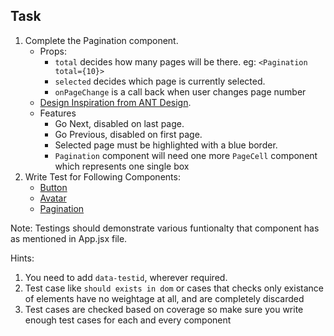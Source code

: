## Task

1. Complete the Pagination component.
   - Props:
     - `total` decides how many pages will be there. eg: `<Pagination total={10}>`
     - `selected` decides which page is currently selected.
     - `onPageChange` is a call back when user changes page number
   - [Design Inspiration from ANT Design](https://ant.design/components/pagination/).
   - Features
     - Go Next, disabled on last page.
     - Go Previous, disabled on first page.
     - Selected page must be highlighted with a blue border.
     - `Pagination` component will need one more `PageCell` component which represents one single box
2. Write Test for Following Components:
   - [Button](./src/components/Button/Button.tsx)
   - [Avatar](./src/components/Avatar/Avatar.tsx)
   - [Pagination](./src/components/Pagination/Pagination.tsx)

Note: Testings should demonstrate various funtionalty that component has as mentioned in App.jsx file.

Hints:

1. You need to add `data-testid`, wherever required.
2. Test case like `should exists in dom` or cases that checks only existance of elements have no weightage at all, and are completely discarded
3. Test cases are checked based on coverage so make sure you write enough test cases for each and every component
